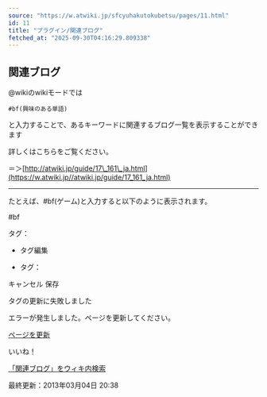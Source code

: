 ```yaml
---
source: "https://w.atwiki.jp/sfcyuhakutokubetsu/pages/11.html"
id: 11
title: "プラグイン/関連ブログ"
fetched_at: "2025-09-30T04:16:29.809338"
---
```


## 関連ブログ

@wikiのwikiモードでは

```
#bf(興味のある単語)
```

と入力することで、あるキーワードに関連するブログ一覧を表示することができます

  

詳しくはこちらをご覧ください。
  
＝＞[http://atwiki.jp/guide/17\_161\_ja.html](https://w.atwiki.jp//atwiki.jp/guide/17_161_ja.html)

  

---

  
  

たとえば、#bf(ゲーム)と入力すると以下のように表示されます。

  
  
#bf

タグ：

+ タグ編集

* タグ：

キャンセル
保存

タグの更新に失敗しました

エラーが発生しました。ページを更新してください。

[ページを更新](https://w.atwiki.jp/sfcyuhakutokubetsu/pages/11.html)

いいね！

[「関連ブログ」をウィキ内検索](https://w.atwiki.jp//w.atwiki.jp/sfcyuhakutokubetsu/search?andor=and&keyword=%E9%96%A2%E9%80%A3%E3%83%96%E3%83%AD%E3%82%B0)

最終更新：2013年03月04日 20:38